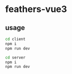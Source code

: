 # feathers-vue3

## usage

```sh
cd client
npm i 
npm run dev
```

```sh
cd server
npm i 
npm run dev
```